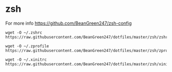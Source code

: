 # zsh
For more info https://github.com/BeanGreen247/zsh-config
```
wget -O ~/.zshrc https://raw.githubusercontent.com/BeanGreen247/dotfiles/master/zsh/zshrc
```
```
wget -O ~/.zprofile https://raw.githubusercontent.com/BeanGreen247/dotfiles/master/zsh/zprofile
```
```
wget -O ~/.xinitrc https://raw.githubusercontent.com/BeanGreen247/dotfiles/master/zsh/xinitrc
```

